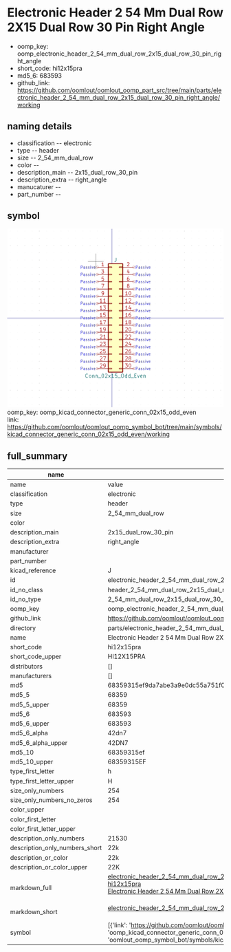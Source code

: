 # Electronic Header 2 54 Mm Dual Row 2X15 Dual Row 30 Pin Right Angle

  
* oomp_key: oomp_electronic_header_2_54_mm_dual_row_2x15_dual_row_30_pin_right_angle 
* short_code: hi12x15pra
* md5_6: 683593  
* github_link: https://github.com/oomlout/oomlout_oomp_part_src/tree/main/parts/electronic_header_2_54_mm_dual_row_2x15_dual_row_30_pin_right_angle/working  
## naming details
* classification -- electronic
* type -- header
* size -- 2_54_mm_dual_row
* color -- 
* description_main -- 2x15_dual_row_30_pin
* description_extra -- right_angle
* manucaturer -- 
* part_number -- 



## symbol

![](symbol/0/working/working_600.png)  
oomp_key: oomp_kicad_connector_generic_conn_02x15_odd_even  
link: https://github.com/oomlout/oomlout_oomp_symbol_bot/tree/main/symbols/kicad_connector_generic_conn_02x15_odd_even/working  


## full_summary
| name | value | 
| --- | --- | 
| name | value | 
| classification | electronic | 
| type | header | 
| size | 2_54_mm_dual_row | 
| color |  | 
| description_main | 2x15_dual_row_30_pin | 
| description_extra | right_angle | 
| manufacturer |  | 
| part_number |  | 
| kicad_reference | J | 
| id | electronic_header_2_54_mm_dual_row_2x15_dual_row_30_pin_right_angle | 
| id_no_class | header_2_54_mm_dual_row_2x15_dual_row_30_pin_right_angle | 
| id_no_type | 2_54_mm_dual_row_2x15_dual_row_30_pin_right_angle | 
| oomp_key | oomp_electronic_header_2_54_mm_dual_row_2x15_dual_row_30_pin_right_angle | 
| github_link | https://github.com/oomlout/oomlout_oomp_part_src/tree/main/parts/electronic_header_2_54_mm_dual_row_2x15_dual_row_30_pin_right_angle/working | 
| directory | parts/electronic_header_2_54_mm_dual_row_2x15_dual_row_30_pin_right_angle | 
| name | Electronic Header 2 54 Mm Dual Row 2X15 Dual Row 30 Pin Right Angle | 
| short_code | hi12x15pra | 
| short_code_upper | HI12X15PRA | 
| distributors | [] | 
| manufacturers | [] | 
| md5 | 68359315ef9da7abe3a9e0dc55a751f0 | 
| md5_5 | 68359 | 
| md5_5_upper | 68359 | 
| md5_6 | 683593 | 
| md5_6_upper | 683593 | 
| md5_6_alpha | 42dn7 | 
| md5_6_alpha_upper | 42DN7 | 
| md5_10 | 68359315ef | 
| md5_10_upper | 68359315EF | 
| type_first_letter | h | 
| type_first_letter_upper | H | 
| size_only_numbers | 254 | 
| size_only_numbers_no_zeros | 254 | 
| color_upper |  | 
| color_first_letter |  | 
| color_first_letter_upper |  | 
| description_only_numbers | 21530 | 
| description_only_numbers_short | 22k | 
| description_or_color | 22k | 
| description_or_color_upper | 22K | 
| markdown_full | [electronic_header_2_54_mm_dual_row_2x15_dual_row_30_pin_right_angle](https://github.com/oomlout/oomlout_oomp_part_src/tree/main/parts/electronic_header_2_54_mm_dual_row_2x15_dual_row_30_pin_right_angle/working)<br>[hi12x15pra](https://github.com/oomlout/oomlout_oomp_part_src/tree/main/parts/electronic_header_2_54_mm_dual_row_2x15_dual_row_30_pin_right_angle/working)<br>[Electronic Header 2 54 Mm Dual Row 2X15 Dual Row 30 Pin Right Angle](https://github.com/oomlout/oomlout_oomp_part_src/tree/main/parts/electronic_header_2_54_mm_dual_row_2x15_dual_row_30_pin_right_angle/working)<br><br> | 
| markdown_short | [electronic_header_2_54_mm_dual_row_2x15_dual_row_30_pin_right_angle](https://github.com/oomlout/oomlout_oomp_part_src/tree/main/parts/electronic_header_2_54_mm_dual_row_2x15_dual_row_30_pin_right_angle/working)<br><br> | 
| symbol | [{'link': 'https://github.com/oomlout/oomlout_oomp_symbol_bot/tree/main/symbols/kicad_connector_generic_conn_02x15_odd_even', 'oomp_key': 'oomp_kicad_connector_generic_conn_02x15_odd_even', 'directory': 'oomlout_oomp_symbol_bot/symbols/kicad_connector_generic_conn_02x15_odd_even//working/working.kicad_sym'}] | 
